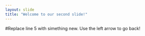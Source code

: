 ```yaml
---
layout: slide
title: "Welcome to our second slide!"
---
```

#Replace line 5 with simething new.
Use the left arrow to go back!

